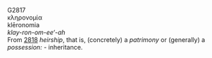 <body>
  <p>G2817<br>  κληρονομία  <br> klēronomia  <br><i>klay-ron-om-ee‘-ah </i><br>From <a href="g2818.htm">2818</a>  <i>heirship</i>, that is, (concretely) a <i>patrimony</i> or (generally) a <i>possession:</i> - inheritance.<br></p>
 </body>